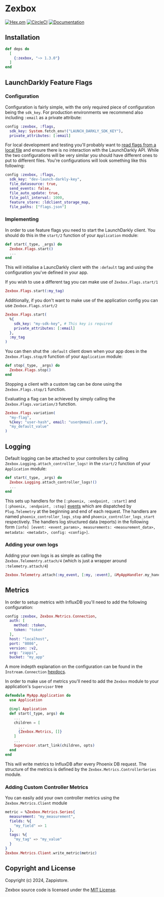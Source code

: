 # Zexbox

[![Hex.pm](https://img.shields.io/hexpm/v/zexbox.svg)](https://hex.pm/packages/zexbox)
[![CircleCI](https://dl.circleci.com/status-badge/img/gh/Intellection/zexbox/tree/master.svg?style=shield)](https://dl.circleci.com/status-badge/redirect/gh/Intellection/zexbox/tree/master)
[![Documentation](https://img.shields.io/badge/documentation-gray)](https://hexdocs.pm/zexbox/api-reference.html)

## Installation

```elixir
def deps do
  [
    {:zexbox, "~> 1.3.0"}
  ]
end
```

## LaunchDarkly Feature Flags

### Configuration

Configuration is fairly simple, with the only required piece of configuration being the `sdk_key`. For production environments we recommend also including `:email` as a private attribute:

```elixir
config :zexbox, :flags,
  sdk_key: System.fetch_env!("LAUNCH_DARKLY_SDK_KEY"),
  private_attributes: [:email]
```

For local development and testing you'll probably want to [read flags from a local file](https://docs.launchdarkly.com/sdk/features/flags-from-files) and ensure there is no interaction with the LaunchDarkly API. While the two configurations will be very similar you should have different ones to put to different files. You're configurations will look something like this following:

```elixir
config :zexbox, :flags,
  sdk_key: "dev-launch-darkly-key",
  file_datasource: true,
  send_events: false,
  file_auto_update: true,
  file_poll_interval: 1000,
  feature_store: :ldclient_storage_map,
  file_paths: ["flags.json"]
```

### Implementing

In order to use feature flags you need to start the LaunchDarkly client. You should do this in the `start/2` function of your `Application` module:

```elixir
def start(_type, _args) do
  Zexbox.Flags.start()
  ...
end
```

This will initialise a LauncDarkly client with the `:default` tag and using the configuration you've defined in your app.

If you wish to use a different tag you can make use of `Zexbox.Flags.start/1`

```elixir
Zexbox.Flags.start(:my_tag)
```

Additionally, if you don't want to make use of the application config you can use `Zexbox.Flags.start/2`

```elixir
Zexbox.Flags.start(
  %{
    sdk_key: "my-sdk-key", # This key is required
    private_attributes: [:email]
  },
  :my_tag
)
```

You can then shut the `:default` client down when your app does in the `Zexbox.Flags.stop/0` function of your `Application` module:

```elixir
def stop(_type, _args) do
  Zexbox.Flags.stop()
end
```

Stopping a client with a custom tag can be done using the `Zexbox.Flags.stop/1` function.

Evaluating a flag can be achieved by simply calling the `Zexbox.Flags.variation/3` function.

```elixir
Zexbox.Flags.variation(
  "my-flag",
  %{key: "user-hash", email: "user@email.com"},
  "my_default_value"
)
```

## Logging

Default logging can be attached to your controllers by calling `Zexbox.Logging.attach_controller_logs!` in the `start/2` function of your `Application` module:

```elixir
def start(_type, _args) do
  Zexbox.Logging.attach_controller_logs!()
  ...
end
```

This sets up handlers for the `[:phoenix, :endpoint, :start]` and `[:phoenix, :endpoint, :stop]` [events](https://hexdocs.pm/phoenix/1.4.12/Phoenix.Endpoint.html#module-instrumentation) which are dispatched by `Plug.Telemetry` at the beginning and end of each request. The handlers are named `phoenix_controller_logs_stop` and `phoenix_controller_logs_start` respectively. The handlers log structured data (reports) in the following form `[info] [event: <event_params>, measurements: <measurement_data>, metadata: <metadat>, config: <config>]`.

### Adding your own logs

Adding your own logs is as simple as calling the `Zexbox.Telementry.attach/4` (which is just a wrapper around `:telemetry.attach/4`)

```elixir
Zexbox.Telemetry.attach(:my_event, [:my, :event], &MyAppHandler.my_handler/3, nil)
```

## Metrics

In order to setup metrics with InfluxDB you'll need to add the following configuration:

```elixir
config :zexbox, Zexbox.Metrics.Connection,
  auth: [
    method: :token,
    token: "token"
  ],
  host: "localhost",
  port: "8086",
  version: :v2,
  org: "zappi",
  bucket: "my_app"
```

A more indepth explanation on the configuration can be found in the `Instream.Connection` [hexdocs](https://hexdocs.pm/instream/Instream.html).

In order to make use of metrics you'll need to add the `Zexbox` module to your application's `Supervisor` tree

```elixir
defmodule MyApp.Application do
  use Application

  @impl Application
  def start(_type, args) do
    ...
    children = [
      ...
      {Zexbox.Metrics, []}
    ]
    ...
    Supervisor.start_link(children, opts)
  end
end
```

This will write metrics to InfluxDB after every Phoenix DB request. The structure of the metrics is defined by the  `Zexbox.Metrics.ControllerSeries` module.

### Adding Custom Controller Metrics

You can easily add your own controller metrics using the `Zexbox.Metrics.Client` module

```elixir
metric = %Zexbox.Metrics.Series{
  measurement: "my_measurement",
  fields: %{
    "my_field" => 1
  },
  tags: %{
    "my_tag" => "my_value"
  }
}
Zexbox.Metrics.Client.write_metric(metric)
```

## Copyright and License

Copyright (c) 2024, Zappistore.

Zexbox source code is licensed under the [MIT License](LICENSE.md).
